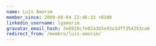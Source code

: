 ```yaml
---
name: Luís Amorim
member_since: 2009-08-04 22:46:33 +0100
linkedin_username: lgamorim
gravatar_email_hash: 3e6928c7e02a3b5e93a1dff354253ca6
redirect_from: /membro/luis-amorim/
---
```

